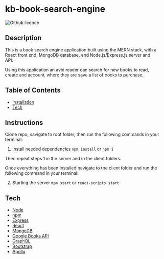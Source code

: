# kb-book-search-engine

![Github licence](http://img.shields.io/badge/license-MIT-blue.svg)

## Description

This is a book search engine application built using the MERN stack, with a React front end, MongoDB database, and Node.js/Express.js server and API.

Using this application an avid reader can search for new books to read, create and account, where they are save a list of books to purchase.
## Table of Contents

* [Installation](#installation)
* [Tech](#tech)

## Instructions

Clone repo, navigate to root folder, then run the following commands in your terminal:

1. Install needed dependencies
`npm install` or `npm i`

Then repeat steps 1 in the server and in the client folders.

Once everything has been installed navigate to the client folder and run the following command in your terminal:

2. Starting the server
`npm start` or `react-scripts start`

## Tech

* [Node](https://nodejs.org/en/)
* [npm](https://www.npmjs.com/)
* [Express](https://expressjs.com/)
* [React](https://reactjs.org/)
* [MongoDB](https://www.mongodb.com/)
* [Google Books API](https://developers.google.com/books)
* [GraphQL](https://graphql.org/)
* [Bootstrap](https://getbootstrap.com/)
* [Apollo](https://www.apollographql.com/)